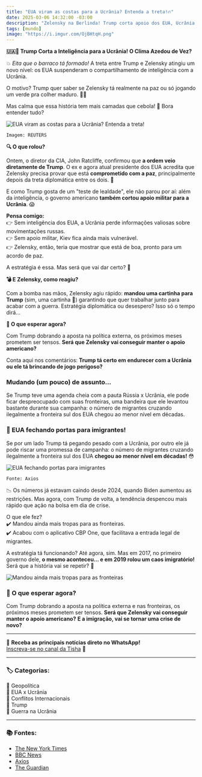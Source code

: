 ```yaml
---
title: "EUA viram as costas para a Ucrânia? Entenda a treta!🔥"
date: 2025-03-06 14:32:00 -03:00
description: "Zelensky na Berlinda! Trump corta apoio dos EUA, Ucrânia pode ficar vulnerável na guerra. 😨"
tags: [mundo]
image: "https://i.imgur.com/OjBHtqH.png"
---
```


**🇺🇦🚫 Trump Corta a Inteligência para a Ucrânia! O Clima Azedou de Vez?**

💥 _Eita que o barraco tá formado!_ A treta entre Trump e Zelensky atingiu um novo nível: os EUA suspenderam o compartilhamento de inteligência com a Ucrânia. 

O motivo? Trump quer saber se Zelensky tá realmente na paz ou só jogando um verde pra colher maduro. 🍏😬

Mas calma que essa história tem mais camadas que cebola! 🧅 
Bora entender tudo?

![EUA viram as costas para a Ucrânia? Entenda a treta!](https://i.imgur.com/OjBHtqH.png)

    Imagem: REUTERS


**🔍 O que rolou?**

Ontem, o diretor da CIA, John Ratcliffe, confirmou que **a ordem veio diretamente de Trump**. O ex e agora atual presidente dos EUA acredita que Zelensky precisa provar que está **comprometido com a paz**, principalmente depois da treta diplomática entre os dois. 👀

E como Trump gosta de um "teste de lealdade", ele não parou por aí: além da inteligência, o governo americano **também cortou apoio militar para a Ucrânia**. 😱

**Pensa comigo:**  
👉 Sem inteligência dos EUA, a Ucrânia perde informações valiosas sobre movimentações russas.  
👉 Sem apoio militar, Kiev fica ainda mais vulnerável.  
👉 Zelensky, então, teria que mostrar que está de boa, pronto para um acordo de paz.

A estratégia é essa. Mas será que vai dar certo? 🤔

 **💣 E Zelensky, como reagiu?**

Com a bomba nas mãos, Zelensky agiu rápido: **mandou uma cartinha para Trump** (sim, uma cartinha 📝) garantindo que quer trabalhar junto para acabar com a guerra. Estratégia diplomática ou desespero? Isso só o tempo dirá...

 **👀 O que esperar agora?**

Com Trump dobrando a aposta na política externa, os próximos meses prometem ser tensos. **Será que Zelensky vai conseguir manter o apoio americano?**

Conta aqui nos comentários: **Trump tá certo em endurecer com a Ucrânia ou ele tá brincando de jogo perigoso?**

### **Mudando (um pouco) de assunto…**

Se Trump teve uma agenda cheia com a pauta Rússia x Ucrânia, ele pode ficar despreocupado com suas fronteiras, uma bandeira que ele levantou bastante durante sua campanha: o número de migrantes cruzando ilegalmente a fronteira sul dos EUA chegou ao menor nível em décadas.

### **🚪 EUA fechando portas para imigrantes!**

Se por um lado Trump tá pegando pesado com a Ucrânia, por outro ele já pode riscar uma promessa de campanha: o número de migrantes cruzando ilegalmente a fronteira sul dos EUA **chegou ao menor nível em décadas!** 😳

![EUA fechando portas para imigrantes](https://media.beehiiv.com/uploads/asset/file/5500616a-51ee-4efc-bfde-d0cb57f8bbce/image.png)

    Fonte: Axios

📉 Os números já estavam caindo desde 2024, quando Biden aumentou as restrições. Mas agora, com Trump de volta, a tendência despencou mais rápido que ação na bolsa em dia de crise.

O que ele fez?  
✔️ Mandou ainda mais tropas para as fronteiras.  
✔️ Acabou com o aplicativo CBP One, que facilitava a entrada legal de migrantes.

A estratégia tá funcionando? Até agora, sim. Mas em 2017, no primeiro governo dele, **o mesmo aconteceu... e em 2019 rolou um caos imigratório!** Será que a história vai se repetir? 🧐

![Mandou ainda mais tropas para as fronteiras](https://i.imgur.com/Smvxunt.jpeg)

### **👀 O que esperar agora?**

Com Trump dobrando a aposta na política externa e nas fronteiras, os próximos meses prometem ser tensos. **Será que Zelensky vai conseguir manter o apoio americano?** **E a imigração, vai se tornar uma crise de novo?**

---

🌟 **Receba as principais notícias direto no WhatsApp!**  
<a href="https://www.whatsapp.com/channel/0029VaiPYBPLo4heVf0U3u2d" target="_blank" rel="noopener noreferrer">Inscreva-se no canal da Tisha</a> 📲

---

### **🏷️ Categorias:**

📌 Geopolítica  
📌 EUA x Ucrânia  
📌 Conflitos Internacionais  
📌 Trump  
📌 Guerra na Ucrânia

----------

### **📚 Fontes:**

- <a href="https://www.nytimes.com/2025/03/03/us/politics/trump-ukraine-military-aid.html" target="_blank" rel="noopener noreferrer">The New York Times</a>
- <a href="https://www.bbc.com/news/articles/c4gde1zj5pyo" target="_blank" rel="noopener noreferrer">BBC News</a>
- <a href="https://www.axios.com/2025/03/04/illegal-border-crossings-february-decline-trump" target="_blank" rel="noopener noreferrer">Axios</a>
- <a href="https://www.theguardian.com/us-news/2025/jan/22/trump-troops-border-immigration" target="_blank" rel="noopener noreferrer">The Guardian</a>
